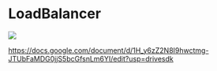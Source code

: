 # LoadBalancer
![](https://github.com/dapollak/LoadBalancer/actions/workflows/blank.yml/badge.svg)

https://docs.google.com/document/d/1H_y6zZ2N8I9hwctmg-JTUbFaMDG0jjS5bcGfsnLm6YI/edit?usp=drivesdk
